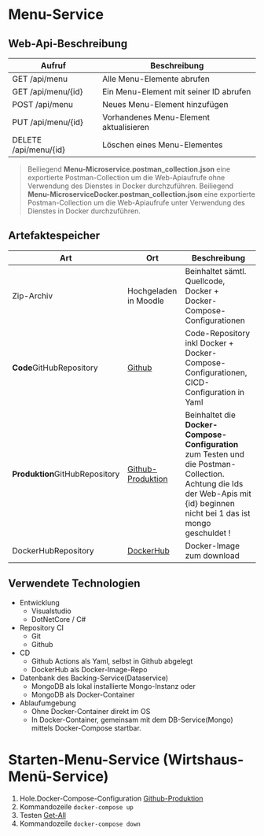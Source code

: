 # Menu-Service

## Web-Api-Beschreibung
Aufruf | Beschreibung
------------ | -------------
GET /api/menu | Alle Menu-Elemente abrufen	
GET /api/menu/{id} | Ein Menu-Element mit seiner ID abrufen
POST /api/menu | Neues Menu-Element hinzufügen	
PUT /api/menu/{id} | Vorhandenes Menu-Element aktualisieren
DELETE /api/menu/{id} | Löschen eines  Menu-Elementes
> Beiliegend **Menu-Microservice.postman_collection.json** eine exportierte Postman-Collection um die Web-Apiaufrufe ohne Verwendung des Dienstes in Docker durchzuführen.
> Beiliegend **Menu-MicroserviceDocker.postman_collection.json** eine exportierte Postman-Collection um die Web-Apiaufrufe unter Verwendung des Dienstes in Docker durchzuführen.

## Artefaktespeicher
Art | Ort | Beschreibung
------------ | ------------- | ------------
Zip-Archiv | Hochgeladen in Moodle | Beinhaltet sämtl. Quellcode, Docker + Docker-Compose-Configurationen
**Code**GitHubRepository | [Github](https://github.com/leageorg/SWE) | Code-Repository inkl Docker + Docker-Compose-Configurationen, CICD-Configuration in Yaml
**Produktion**GitHubRepository | [Github-Produktion](https://github.com/leageorg/SWE-Produkt) | Beinhaltet die **Docker-Compose-Configuration** zum Testen und die Postman-Collection. Achtung die Ids der Web-Apis mit {id} beginnen nicht bei 1 das ist mongo geschuldet !
DockerHubRepository | [DockerHub](https://hub.docker.com/repository/docker/leageorg/swe2020wm) | Docker-Image zum download

## Verwendete Technologien
- Entwicklung
    - Visualstudio
    - DotNetCore / C#
- Repository CI
    - Git
    - Github
- CD
    - Github Actions als Yaml, selbst in Github abgelegt
    - DockerHub als Docker-Image-Repo
- Datenbank des Backing-Service(Dataservice)
    - MongoDB als lokal installierte Mongo-Instanz oder
    - MongoDB als Docker-Container
- Ablaufumgebung
    - Ohne Docker-Container direkt im OS
    - In Docker-Container, gemeinsam mit dem DB-Service(Mongo) mittels Docker-Compose startbar.

# Starten-Menu-Service (Wirtshaus-Menü-Service)
1. Hole.Docker-Compose-Configuration [Github-Produktion](https://github.com/leageorg/SWE-Produkt)
2. Kommandozeile  `docker-compose up`
3. Testen [ Get-All](http://localhost:88/api/menu/)
4. Kommandozeile  `docker-compose down`
